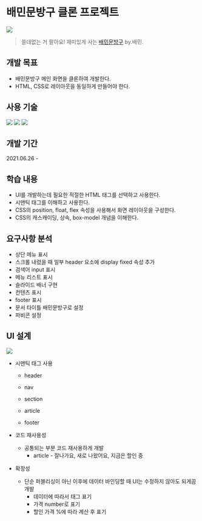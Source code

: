 # 배민문방구 클론 프로젝트



<img src="https://store.baemin.com/data/skin/front/udweb_C/img/banner/7d4c23c41296ae46ffff9e8da1350b37_56349.png" />



> 쓸데없는 거 팔아요! 재미있게 사는 [배민문방구](store.baemin.com ) by.배민.





## 개발 목표

* 배민문방구 메인 화면을 클론하여 개발한다.
* HTML, CSS로 레이아웃을 동일하게 만들어야 한다. 





## 사용 기술

<img src="https://img.shields.io/badge/-HTML-%23E34F26?style=flat-square&logo=HTML5&logoColor=white"/> <img src="https://img.shields.io/badge/-CSS-%231572B6?style=flat-square&logo=css3&logoColor=white"/> <img src="https://img.shields.io/badge/-javascript-%23F7DF1E?style=flat-square&logo=javascript&logoColor=black"/>





## 개발 기간

2021.06.26 - 





## 학습 내용

* UI를 개발하는데 필요한 적절한 HTML 태그를 선택하고 사용한다.
* 시맨틱 태그를 이해하고 사용한다.
* CSS의 position, float, flex 속성을 사용해서 화면 레이아웃을 구성한다.
* CSS의 캐스캐이딩, 상속, box-model 개념을 이해한다.





## 요구사항 분석

* 상단 메뉴 표시
* 스크롤 내렸을 때 일부 header 요소에 display fixed 속성 추가
* 검색어 input 표시
* 메뉴 리스트 표시
* 슬라이드 배너 구현
* 컨텐츠 표시
* footer 표시
* 문서 타이틀 배민문방구로 설정
* 파비콘 설정





## UI 설계

<img src="https://github.com/chaeeun037/store-baemin-clone/edit/main/UI%EC%84%A4%EA%B3%84.png" />

* 시맨틱 태그 사용

  * header

  * nav
  * section
  * article
  * footer



* 코드 재사용성
  * 공통되는 부분 코드 재사용하게 개발
    * article - 잘나가요, 새로 나왔어요, 지금은 할인 중



* 확장성
  * 단순 퍼블리싱이 아닌 이후에 데이터 바인딩할 때 UI는 수정하지 않아도 되게끔 개발
    * 데이터에 따라서 태그 표기
    * 가격 number로 표기
    * 할인 가격 %에 따라 계산 후 표기
